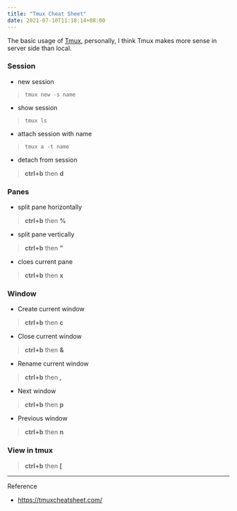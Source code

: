 ```yaml
---
title: "Tmux Cheat Sheet"
date: 2021-07-10T11:18:14+08:00
---
```


The basic usage of [Tmux](https://github.com/tmux/tmux/wiki), personally, I think Tmux makes more sense in server side than local.
<!--more-->

### Session
- new session
> `tmux new -s name`
- show session
> `tmux ls`
- attach session with name
> `tmux a -t name`
- detach from session
> **ctrl+b** then  **d**

### Panes
- split pane horizontally
> **ctrl+b** then **%**
- split pane vertically
> **ctrl+b** then **"**
- cloes current pane
> **ctrl+b** then **x**

### Window
- Create current window
> **ctrl+b** then **c**
- Close current window
> **ctrl+b** then **&**
- Rename current window
> **ctrl+b** then **,**
- Next window
> **ctrl+b** then **p**
- Previous window
> **ctrl+b** then **n**

### View in tmux
> **ctrl+b** then **[**

---
Reference
- https://tmuxcheatsheet.com/

